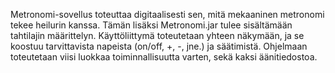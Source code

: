 Metronomi-sovellus toteuttaa digitaalisesti sen, mitä mekaaninen metronomi tekee heilurin kanssa. Tämän lisäksi Metronomi.jar tulee sisältämään tahtilajin määrittelyn. Käyttöliittymä toteutetaan yhteen näkymään, ja se koostuu tarvittavista napeista (on/off, +, -, jne.) ja säätimistä. Ohjelmaan toteutetaan viisi luokkaa toiminnallisuutta varten, sekä kaksi äänitiedostoa.
